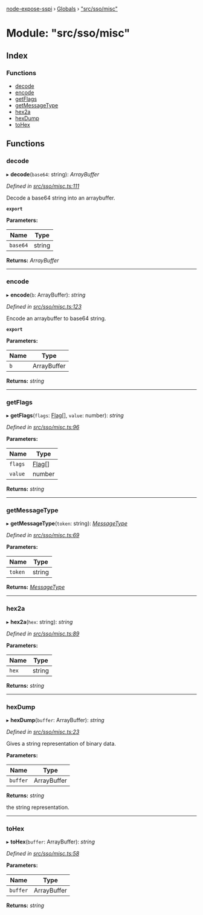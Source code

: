 [node-expose-sspi](../README.md) › [Globals](../globals.md) › ["src/sso/misc"](_src_sso_misc_.md)

# Module: "src/sso/misc"

## Index

### Functions

* [decode](_src_sso_misc_.md#decode)
* [encode](_src_sso_misc_.md#encode)
* [getFlags](_src_sso_misc_.md#getflags)
* [getMessageType](_src_sso_misc_.md#getmessagetype)
* [hex2a](_src_sso_misc_.md#hex2a)
* [hexDump](_src_sso_misc_.md#hexdump)
* [toHex](_src_sso_misc_.md#tohex)

## Functions

###  decode

▸ **decode**(`base64`: string): *ArrayBuffer*

*Defined in [src/sso/misc.ts:111](https://github.com/jlguenego/node-expose-sspi/blob/93b1415/src/sso/misc.ts#L111)*

Decode a base64 string into an arraybuffer.

**`export`** 

**Parameters:**

Name | Type |
------ | ------ |
`base64` | string |

**Returns:** *ArrayBuffer*

___

###  encode

▸ **encode**(`b`: ArrayBuffer): *string*

*Defined in [src/sso/misc.ts:123](https://github.com/jlguenego/node-expose-sspi/blob/93b1415/src/sso/misc.ts#L123)*

Encode an arraybuffer to base64 string.

**`export`** 

**Parameters:**

Name | Type |
------ | ------ |
`b` | ArrayBuffer |

**Returns:** *string*

___

###  getFlags

▸ **getFlags**(`flags`: [Flag](../interfaces/_src_sso_interfaces_.flag.md)[], `value`: number): *string*

*Defined in [src/sso/misc.ts:96](https://github.com/jlguenego/node-expose-sspi/blob/93b1415/src/sso/misc.ts#L96)*

**Parameters:**

Name | Type |
------ | ------ |
`flags` | [Flag](../interfaces/_src_sso_interfaces_.flag.md)[] |
`value` | number |

**Returns:** *string*

___

###  getMessageType

▸ **getMessageType**(`token`: string): *[MessageType](_src_sso_interfaces_.md#messagetype)*

*Defined in [src/sso/misc.ts:69](https://github.com/jlguenego/node-expose-sspi/blob/93b1415/src/sso/misc.ts#L69)*

**Parameters:**

Name | Type |
------ | ------ |
`token` | string |

**Returns:** *[MessageType](_src_sso_interfaces_.md#messagetype)*

___

###  hex2a

▸ **hex2a**(`hex`: string): *string*

*Defined in [src/sso/misc.ts:89](https://github.com/jlguenego/node-expose-sspi/blob/93b1415/src/sso/misc.ts#L89)*

**Parameters:**

Name | Type |
------ | ------ |
`hex` | string |

**Returns:** *string*

___

###  hexDump

▸ **hexDump**(`buffer`: ArrayBuffer): *string*

*Defined in [src/sso/misc.ts:23](https://github.com/jlguenego/node-expose-sspi/blob/93b1415/src/sso/misc.ts#L23)*

Gives a string representation of binary data.

**Parameters:**

Name | Type |
------ | ------ |
`buffer` | ArrayBuffer |

**Returns:** *string*

the string representation.

___

###  toHex

▸ **toHex**(`buffer`: ArrayBuffer): *string*

*Defined in [src/sso/misc.ts:58](https://github.com/jlguenego/node-expose-sspi/blob/93b1415/src/sso/misc.ts#L58)*

**Parameters:**

Name | Type |
------ | ------ |
`buffer` | ArrayBuffer |

**Returns:** *string*
